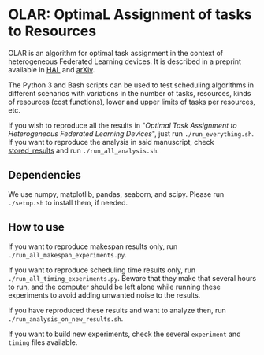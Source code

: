 # OLAR: OptimaL Assignment of tasks to Resources

OLAR is an algorithm for optimal task assignment in the context of heterogeneous Federated Learning devices.
It is described in a preprint available in [HAL](https://hal.archives-ouvertes.fr/hal-02954040v1) and [arXiv](https://arxiv.org/abs/2010.00239).

The Python 3 and Bash scripts can be used to test scheduling algorithms in different scenarios with variations in the number of tasks, resources, kinds of resources (cost functions), lower and upper limits of tasks per resources, etc.

If you wish to reproduce all the results in "*Optimal Task Assignment to Heterogeneous Federated Learning Devices*", just run `./run_everything.sh`.
If you want to reproduce the analysis in said manuscript, check [stored\_results](stored\_results) and run `./run_all_analysis.sh`.

## Dependencies

We use numpy, matplotlib, pandas, seaborn, and scipy.
Please run `./setup.sh` to install them, if needed.

## How to use

If you want to reproduce makespan results only, run `./run_all_makespan_experiments.py`.

If you want to reproduce scheduling time results only, run `./run_all_timing_experiments.py`. Beware that they make that several hours to run, and the computer should be left alone while running these experiments to avoid adding unwanted noise to the results.

If you have reproduced these results and want to analyze then, run `./run_analysis_on_new_results.sh`.

If you want to build new experiments, check the several `experiment` and `timing` files available.
